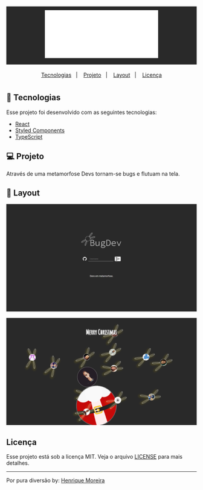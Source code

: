 <h1 align="center" style="background-color: #292929; padding: 10px">
  <img src="https://raw.githubusercontent.com/henrique2m/BugDev/main/documentation/logo/bagdev.png" title="BugDev" alt="BugDev" width="300px" />
</h1>

<p align="center">
  <a href="#rocket-tecnologias">Tecnologias</a>&nbsp;&nbsp;&nbsp;|&nbsp;&nbsp;&nbsp;
  <a href="#-projeto">Projeto</a>&nbsp;&nbsp;&nbsp;|&nbsp;&nbsp;&nbsp;
  <a href="#-layout">Layout</a>&nbsp;&nbsp;&nbsp;|&nbsp;&nbsp;&nbsp;
  <a href="#memo-licença">Licença</a>
</p>

#


## 🚀 Tecnologias

Esse projeto foi desenvolvido com as seguintes tecnologias:

- [React](https://reactjs.org)
- [Styled Components](https://styled-components.com/)
- [TypeScript](https://www.typescriptlang.org/)

## 💻 Projeto

Através de uma metamorfose Devs tornam-se bugs e flutuam na tela.

## 🔖 Layout

![Tela - 1](https://raw.githubusercontent.com/henrique2m/BugDev/main/documentation/screens/login.png)

![Tela - 2](https://raw.githubusercontent.com/henrique2m/BugDev/main/documentation/screens/home.png)

## Licença

Esse projeto está sob a licença MIT. Veja o arquivo [LICENSE](https://github.com/henrique2m/BugDev/blob/main/LICENSE) para mais detalhes.

---

Por pura diversão by: [Henrique Moreira](https://www.linkedin.com/in/henrique-moreira-51699618b/)